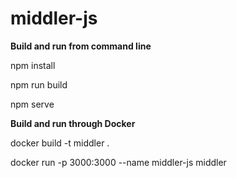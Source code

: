 # middler-js

**Build and run from command line**

npm install

npm run build

npm serve

**Build and run through Docker**

docker build -t middler .

docker run -p 3000:3000 --name middler-js middler